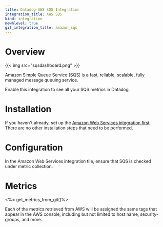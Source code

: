 ```yaml
---
title: Datadog-AWS SQS Integration
integration_title: AWS SQS
kind: integration
newhlevel: true
git_integration_title: amazon_sqs
---
```


# Overview

{{< img src="sqsdashboard.png" >}}

Amazon Simple Queue Service (SQS) is a fast, reliable, scalable, fully managed message queuing service.

Enable this integration to see all your SQS metrics in Datadog.

# Installation

If you haven't already, set up the [Amazon Web Services integration first](/integrations/aws). There are no other installation steps that need to be performed.

# Configuration

In the Amazon Web Services integration tile, ensure that SQS is checked under metric collection.

# Metrics

<%= get_metrics_from_git()%>

Each of the metrics retrieved from AWS will be assigned the same tags that appear in the AWS console, including but not limited to host name, security-groups, and more.

